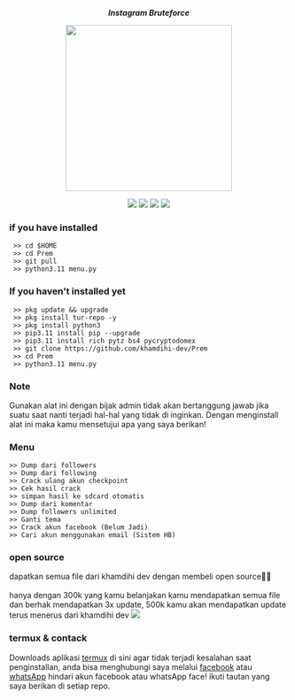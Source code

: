 <p align="center"><i><b>Instagram Bruteforce</i></b></p>
<p align="center"><img src="https://gifdb.com/images/high/glitching-hacker-hub-biwszmcveudzaori.gif" width="300"/></p>
<div align="center">
  <p>
    <img src="https://img.shields.io/badge/Author-KhamdihiDev-green?style=flat-square">
    <img src="https://img.shields.io/badge/Written%20In-Python-green?style=flat-square">
    <img src="https://img.shields.io/badge/Open%20Source-No-yellow?style=flat-square">
    <img src="https://img.shields.io/badge/Premium-Ya-green?style=flat-square">
  </p>
</div>

### if you have installed
   ```
    >> cd $HOME
    >> cd Prem
    >> git pull
    >> python3.11 menu.py
  ```
    
### If you haven't installed yet
   ```
    >> pkg update && upgrade
    >> pkg install tur-repo -y 
    >> pkg install python3
    >> pip3.11 install pip --upgrade
    >> pip3.11 install rich pytz bs4 pycryptodomex
    >> git clone https://github.com/khamdihi-dev/Prem
    >> cd Prem
    >> python3.11 menu.py
  ```
### Note
Gunakan alat ini dengan bijak admin tidak akan bertanggung jawab jika suatu saat nanti terjadi hal-hal yang tidak di inginkan.
Dengan menginstall alat ini maka kamu mensetujui apa yang saya berikan!

### Menu
    >> Dump dari followers
    >> Dump dari following
    >> Crack ulang akun checkpoint
    >> Cek hasil crack
    >> simpan hasil ke sdcard otomatis
    >> Dump dari komentar
    >> Dump followers unlimited
    >> Ganti tema
    >> Crack akun facebook (Belum Jadi)
    >> Cari akun menggunakan email (Sistem HB)

### open source 
   dapatkan semua file dari khamdihi dev dengan membeli open source💫🤩<br><br>
   hanya dengan 300k yang kamu belanjakan kamu mendapatkan semua file dan berhak mendapatkan 3x update, 500k kamu akan mendapatkan update terus menerus dari khamdihi dev
   <img src="https://raw.githubusercontent.com/khamdihi-dev/Prem/main/img/20240830_165209.jpg"/>
### termux & contack
<div>
  <p>
    Downloads aplikasi <a href="https://f-droid.org/repo/com.termux_118.apk">termux</a> di sini agar tidak terjadi kesalahan saat penginstallan, anda bisa menghubungi saya melalui <a href="https://web.facebook.com/dWxmYWgu">facebook</a> atau <a href="https://wa.me/+6283853140469">whatsApp</a> hindari akun facebook atau whatsApp face! ikuti tautan yang saya berikan di setiap repo.
</p>
</div>

